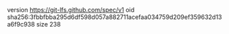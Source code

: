 version https://git-lfs.github.com/spec/v1
oid sha256:3fbbfbba295d6df598d057a882711acefaa034759d209ef359632d13a6f9c938
size 238
